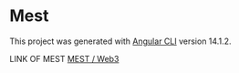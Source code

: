 # Mest

This project was generated with [Angular CLI](https://github.com/angular/angular-cli) version 14.1.2.

LINK OF MEST
[MEST / Web3](https://mest.live/)

